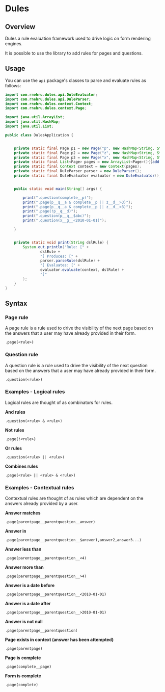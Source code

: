 
# Dules

## Overview

Dules a rule evaluation framework used to drive logic on form rendering engines.

It is possible to use the library to add rules for pages and questions.

## Usage

You can use the `api` package's classes to parse and evaluate rules as follows:

```Java
import com.rnehru.dules.api.DuleEvaluator;
import com.rnehru.dules.api.DuleParser;
import com.rnehru.dules.context.Context;
import com.rnehru.dules.context.Page;

import java.util.ArrayList;
import java.util.HashMap;
import java.util.List;

public class DulesApplication {


    private static final Page p1 = new Page("p", new HashMap<String, String>() {{put("q", "a");}});
    private static final Page p2 = new Page("z", new HashMap<String, String>() {{put("d", "5");}});
    private static final Page p3 = new Page("x", new HashMap<String, String>() {{put("g", "1992-04-02");}});
    private static final List<Page> pages = new ArrayList<Page>(){{add(p1); add(p2); add(p3);}};
    private static final Context context = new Context(pages);
    private static final DuleParser parser = new DuleParser();
    private static final DuleEvaluator evaluator = new DuleEvaluator();


    public static void main(String[] args) {

        print(".question(complete__p)");
        print(".page(p__q__a & complete__p || z__d__>3)");
        print(".page(p__q__a & complete__p || z__d__>3)");
        print(".page(!p__q__d)");
        print(".question(p__q__$abc)");
        print(".question(x__g__<2010-01-01)");

    }


    private static void print(String dslRule) {
        System.out.println("Rule: [" +
                dslRule +
                "] Produces: [" +
                parser.parseRule(dslRule) +
                "] Evaluates: [" +
                evaluator.evaluate(context, dslRule) +
                "]"
        );
    }
}

```


## Syntax

### Page rule
A page rule is a rule used to drive the visibility of the next page based on the answers that a user may have already provided in their form.

`.page(<rule>)`

### Question rule
A question rule is a rule used to drive the visibility of the next question based on the answers that a user may have already provided in their form.

`.question(<rule>)`

### Examples - Logical rules
Logical rules are thought of as combinators for rules.

**And rules**

`.question(<rule> & <rule>)`

**Not rules**

`.page(!<rule>)`

**Or rules**

`.question(<rule> || <rule>)`

**Combines rules**

`.page(<rule> || <rule> & <rule>)`

### Examples - Contextual rules
Contextual rules are thought of as rules which are dependent on the answers already provided by a user.


**Answer matches** 

`.page(parentpage__parentquestion__answer)`

**Answer in** 

`.page(parentpage__parentquestion__$answer1,answer2,answer3...)`

**Answer less than** 

`.page(parentpage__parentquestion__<4)`


**Answer more than** 

`.page(parentpage__parentquestion__>4)`


**Answer is a date before** 

`.page(parentpage__parentquestion__<2010-01-01)`


**Answer is a date after** 

`.page(parentpage__parentquestion__>2010-01-01)`


**Answer is not null** 

`.page(parentpage__parentquestion)`


**Page exists in context (answer has been attempted)** 

`.page(parentpage)`

**Page is complete** 

`.page(complete__page)`

**Form is complete** 

`.page(complete)`


